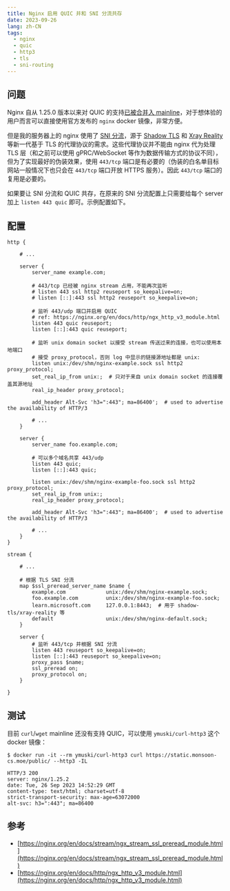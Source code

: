 ```yaml
---
title: Nginx 启用 QUIC 并和 SNI 分流共存
date: 2023-09-26
lang: zh-CN
tags:
  - nginx
  - quic
  - http3
  - tls
  - sni-routing
---
```


## 问题

Nginx 自从 1.25.0 版本以来对 QUIC 的支持[已被合并入 mainline](https://nginx.org/en/docs/quic.html)，对于想体验的用户而言可以直接使用官方发布的 `nginx` docker 镜像，非常方便。

但是我的服务器上的 nginx 使用了 [SNI 分流](https://nginx.org/en/docs/stream/ngx_stream_ssl_preread_module.html)，源于 [Shadow TLS](https://github.com/ihciah/shadow-tls) 和 [Xray Reality](https://github.com/XTLS/REALITY) 等新一代基于 TLS 的代理协议的需求。这些代理协议并不能由 nginx 代为处理 TLS 层（和之前可以使用 gPRC/WebSocket 等作为数据传输方式的协议不同），但为了实现最好的伪装效果，使用 `443/tcp` 端口是有必要的（伪装的白名单目标网站一般情况下也只会在 `443/tcp` 端口开放 HTTPS 服务）。因此 `443/tcp` 端口的复用是必要的。

如果要让 SNI 分流和 QUIC 共存，在原来的 SNI 分流配置上只需要给每个 server 加上 `listen 443 quic` 即可。示例配置如下。

## 配置

```nginx
http {
    
    # ...

    server {
        server_name example.com;

        # 443/tcp 已经被 nginx stream 占用，不能再次监听
        # listen 443 ssl http2 reuseport so_keepalive=on;
        # listen [::]:443 ssl http2 reuseport so_keepalive=on;

        # 监听 443/udp 端口并启用 QUIC
        # ref: https://nginx.org/en/docs/http/ngx_http_v3_module.html
        listen 443 quic reuseport;
        listen [::]:443 quic reuseport;

        # 监听 unix domain socket 以接受 stream 传送过来的连接，也可以使用本地端口
        # 接受 proxy_protocol，否则 log 中显示的链接源地址都是 unix:
        listen unix:/dev/shm/nginx-example.sock ssl http2 proxy_protocol;
        set_real_ip_from unix:;  # 只对于来自 unix domain socket 的连接覆盖其源地址
        real_ip_header proxy_protocol;

        add_header Alt-Svc 'h3=":443"; ma=86400';  # used to advertise the availability of HTTP/3

        # ...
    }

    server {
        server_name foo.example.com;

        # 可以多个域名共享 443/udp
        listen 443 quic;
        listen [::]:443 quic;

        listen unix:/dev/shm/nginx-example-foo.sock ssl http2 proxy_protocol;
        set_real_ip_from unix:;
        real_ip_header proxy_protocol;

        add_header Alt-Svc 'h3=":443"; ma=86400';  # used to advertise the availability of HTTP/3

        # ...
    }
}

stream {

    # ...

    # 根据 TLS SNI 分流
    map $ssl_preread_server_name $name {
        example.com             unix:/dev/shm/nginx-example.sock;
        foo.example.com         unix:/dev/shm/nginx-example-foo.sock;
        learn.microsoft.com     127.0.0.1:8443;  # 用于 shadow-tls/xray-reality 等
        default                 unix:/dev/shm/nginx-default.sock;
    }

    server {
        # 监听 443/tcp 并根据 SNI 分流
        listen 443 reuseport so_keepalive=on;
        listen [::]:443 reuseport so_keepalive=on;
        proxy_pass $name;
        ssl_preread on;
        proxy_protocol on;
    }

}
```

## 测试

目前 `curl`/`wget` mainline 还没有支持 QUIC，可以使用 `ymuski/curl-http3` 这个 docker 镜像：

```shell
$ docker run -it --rm ymuski/curl-http3 curl https://static.monsoon-cs.moe/public/ --http3 -IL

HTTP/3 200
server: nginx/1.25.2
date: Tue, 26 Sep 2023 14:52:29 GMT
content-type: text/html; charset=utf-8
strict-transport-security: max-age=63072000
alt-svc: h3=":443"; ma=86400
```

## 参考

- [https://nginx.org/en/docs/stream/ngx_stream_ssl_preread_module.html](https://nginx.org/en/docs/stream/ngx_stream_ssl_preread_module.html)
- [https://nginx.org/en/docs/http/ngx_http_v3_module.html](https://nginx.org/en/docs/http/ngx_http_v3_module.html)
